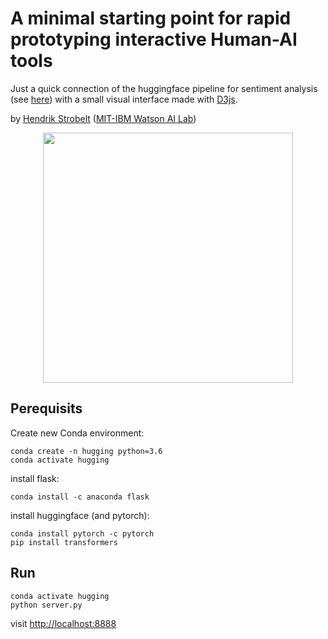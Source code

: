 # A minimal starting point for rapid prototyping interactive Human-AI tools

Just a quick connection of the huggingface pipeline for sentiment analysis (see [here](https://github.com/huggingface/transformers#quick-tour-of-pipelines)) with a 
small visual interface made with [D3js](https://d3js.org/).

by [Hendrik Strobelt](http://hendrik.strobelt.com) ([MIT-IBM Watson AI Lab](https://mitibmwatsonailab.mit.edu/))

<div style="text-align:center"><img src="sentimenter.gif" width=400/></div>


## Perequisits
Create new Conda environment:
```
conda create -n hugging python=3.6
conda activate hugging
```

install flask:
```
conda install -c anaconda flask
```

install huggingface (and pytorch):
```
conda install pytorch -c pytorch
pip install transformers
```

## Run

```
conda activate hugging
python server.py
```

visit [http://localhost:8888](http://localhost:8888)
